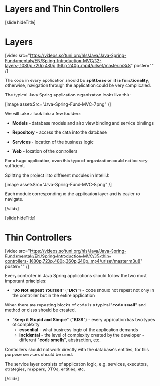 # Layers and Thin Controllers

[slide hideTitle]
# Layers

[video src="https://videos.softuni.org/hls/Java/Java-Spring-Fundamentals/EN/Spring-Introduction-MVC/32-layers-,1080p,720p,480p,360p,240p,.mp4/urlset/master.m3u8" poster="" /]

The code in every application should be **split base on it is functionality**, otherwise, navigation through the application could be very complicated. 

The typical Java Spring application organization looks like this:

[image assetsSrc="Java-Spring-Fund-MVC-7.png" /]

We will take a look into a few foulders:

- **Models** - database models and also view binding and service bindings

- **Repository** - access the data into the database

- **Services** - location of the business logic

- **Web** - location of the controllers

For a huge application, even this type of organization could not be very sufficient.

Splitting the project into different modules in IntelliJ:

[image assetsSrc="Java-Spring-Fund-MVC-8.png" /]

Each module corresponding to the application layer and is easier to navigate.

[/slide]

[slide hideTitle]
# Thin Controllers

[video src="https://videos.softuni.org/hls/Java/Java-Spring-Fundamentals/EN/Spring-Introduction-MVC/35-thin-controllers-,1080p,720p,480p,360p,240p,.mp4/urlset/master.m3u8" poster="" /]


Every controller in Java Spring applications should follow the two most important principles:

- "**Do Not Repeat Yourself**" ("**DRY**") - code should not repeat not only in the controller but in the entire application

When there are repeating blocks of code is a typical "**code smell**" and method or class should be created.

- "**Keep it Stupid and Simple**" ("**KISS**") - every application has two types of complexity
   - **essential** - what business logic of the application demands
   - **incidental** - the level of complexity created by the developer - different "**code smells**", abstraction, etc.

Controllers should not work directly with the database's entities, for this purpose services should be used.

The service layer consists of application logic, e.g. services, executors, strategies, mappers, DTOs, entities, etc.


[/slide]
